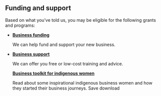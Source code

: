 ## Funding and support

Based on what you’ve told us, you may be eligible for the following grants and programs:

- [**Business funding**](http://www.iba.gov.au/business-ownership/)

  We can help fund and support your new business. 

- [**Business support**](http://www.iba.gov.au/business-ownership/)

  We can offer you free or low-cost training and advice. 
  
  [**Business toolkit for indigenous women**](https://www.dss.gov.au/our-responsibilities/women/publications-articles/economic-independence/business-toolkit-for-indigenous-women-publication?HTML)
  
  Read about some inspirational indigenous business women and how they started their business journeys. Save download
